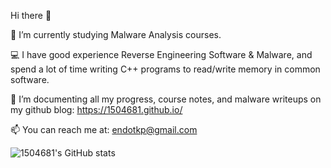 Hi there 👋

🔭 I’m currently studying Malware Analysis courses.

💻 I have good experience Reverse Engineering Software & Malware, and spend a lot of time writing C++ programs to read/write memory in common software.

🌱 I’m documenting all my progress, course notes, and malware writeups on my github blog: https://1504681.github.io/

📫 You can reach me at: endotkp@gmail.com


![1504681's GitHub stats](https://github-readme-stats.vercel.app/api?username=1504681&show_icons=true&theme=radical)




